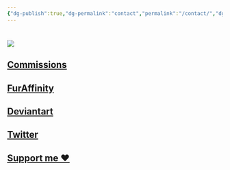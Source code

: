 ```yaml
---
{"dg-publish":true,"dg-permalink":"contact","permalink":"/contact/","dgHomeLink":true,"dgPassFrontmatter":false}
---
```



[![](https://tei-juan.carrd.co/assets/images/image01.jpg?v=f588c7fa)](https://tei-juan.carrd.co/)
=
[Commissions](https://www.furaffinity.net/view/45803864/)
---
[FurAffinity](https://www.furaffinity.net/user/teixeira-juan/)
---
[Deviantart](https://www.deviantart.com/tei-juan)
---
[Twitter](https://twitter.com/teijuan_)
---
[Support me ❤️](https://patreon.com/teijuan)
---